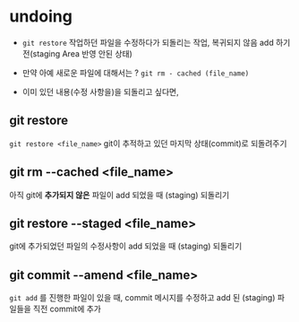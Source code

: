 

# undoing

- `git restore`
작업하던 파일을 수정하다가 되돌리는 작업, 복귀되지 않음
add 하기 전(staging Area 반영 안된 상태)

- 만약 아예 새로운 파일에 대해서는 ?
`git rm - cached (file_name)`
- 이미 있던 내용(수정 사항을)을 되돌리고 싶다면, 



## git restore
```git restore <file_name>```
git이 추적하고 있던 마지막 상태(commit)로 되돌려주기


## git rm --cached <file_name>  
아직 git에 **추가되지 않은** 파일이 add 되었을 때 (staging) 되돌리기


## git restore --staged <file_name>  
git에 추가되었던 파일의 수정사항이 add 되었을 때 (staging) 되돌리기 

## git commit --amend <file_name>  
`git add` 를 진행한 파일이 있을 때, commit 메시지를 수정하고 add 된 (staging) 파일들을 직전 commit에 추가

